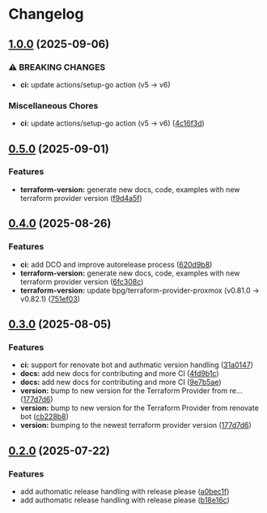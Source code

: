 # Changelog

## [1.0.0](https://github.com/valkiriaaquatica/provider-proxmox-bpg/compare/v0.5.0...v1.0.0) (2025-09-06)


### ⚠ BREAKING CHANGES

* **ci:** update actions/setup-go action (v5 → v6)

### Miscellaneous Chores

* **ci:** update actions/setup-go action (v5 → v6) ([4c16f3d](https://github.com/valkiriaaquatica/provider-proxmox-bpg/commit/4c16f3db8e287689bb028e92c53da2afb0a4a524))

## [0.5.0](https://github.com/valkiriaaquatica/provider-proxmox-bpg/compare/v0.4.0...v0.5.0) (2025-09-01)


### Features

* **terraform-version:** generate new docs, code, examples with new terraform provider version ([f9d4a5f](https://github.com/valkiriaaquatica/provider-proxmox-bpg/commit/f9d4a5fefbb8bb45ad80fb102849017f8219cc16))

## [0.4.0](https://github.com/valkiriaaquatica/provider-proxmox-bpg/compare/v0.3.0...v0.4.0) (2025-08-26)


### Features

* **ci:** add DCO and improve autorelease process ([620d9b8](https://github.com/valkiriaaquatica/provider-proxmox-bpg/commit/620d9b8e230b71a60d38bbc6fc08ad4166b05263))
* **terraform-version:** generate new docs, code, examples with new terraform provider version ([6fc308c](https://github.com/valkiriaaquatica/provider-proxmox-bpg/commit/6fc308cd9ca480726d420666eaf97e56495c0e61))
* **terraform-version:** update bpg/terraform-provider-proxmox (v0.81.0 → v0.82.1) ([751ef03](https://github.com/valkiriaaquatica/provider-proxmox-bpg/commit/751ef03b9151b689d2c420b32e468395d6cbe830))

## [0.3.0](https://github.com/valkiriaaquatica/provider-proxmox-bpg/compare/v0.2.0...v0.3.0) (2025-08-05)


### Features

* **ci:** support for renovate bot and authmatic version handling ([31a0147](https://github.com/valkiriaaquatica/provider-proxmox-bpg/commit/31a01479a0672311a95de151cc99a79586f79e63))
* **docs:** add new docs for contributing and more CI ([4fd9b1c](https://github.com/valkiriaaquatica/provider-proxmox-bpg/commit/4fd9b1ca7c47b14112beb06a7132e1fb01046e74))
* **docs:** add new docs for contributing and more CI ([9e7b5ae](https://github.com/valkiriaaquatica/provider-proxmox-bpg/commit/9e7b5ae028acf4e4ffe4ced32f99cac632d7101c))
* **version:** bump to new version for the Terraform Provider from re… ([177d7d6](https://github.com/valkiriaaquatica/provider-proxmox-bpg/commit/177d7d63cd45dd804ee85b0ea0dee6c617676dc5))
* **version:** bump to new version for the Terraform Provider from renovate bot ([cb228b8](https://github.com/valkiriaaquatica/provider-proxmox-bpg/commit/cb228b84e4fe0e97e3bc5b44bfd607d1a2252ac9))
* **version:** bumping to the newest terraform provider version ([177d7d6](https://github.com/valkiriaaquatica/provider-proxmox-bpg/commit/177d7d63cd45dd804ee85b0ea0dee6c617676dc5))

## [0.2.0](https://github.com/valkiriaaquatica/provider-proxmox-bpg/compare/v0.1.0...v0.2.0) (2025-07-22)


### Features

* add authomatic release handling with release please ([a0bec1f](https://github.com/valkiriaaquatica/provider-proxmox-bpg/commit/a0bec1feba80e67ce1872f2f1644b92073ed9470))
* add authomatic release handling with release please ([b18e16c](https://github.com/valkiriaaquatica/provider-proxmox-bpg/commit/b18e16ce6ac759bfa5ecec8728234fafde27baf7))
